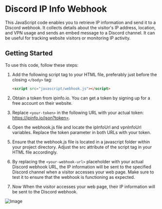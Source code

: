 # Discord IP Info Webhook

This JavaScript code enables you to retrieve IP information and send it to a Discord webhook. It collects details about the visitor's IP address, location, and VPN usage and sends an embed message to a Discord channel. It can be useful for tracking website visitors or monitoring IP activity.

## Getting Started

To use this code, follow these steps:

1. Add the following script tag to your HTML file, preferably just before the closing `</body>` tag:

   ```html
   <script src="javascript/webhook.js"></script>

2. Obtain a token from ipinfo.io. You can get a token by signing up for a free account on their website.

3. Replace `<your-token>` in the following URL with your actual token: https://ipinfo.io/json?token=<your-token>.

4. Open the webhook.js file and locate the ipInfoUrl and vpnInfoUrl variables. Replace the token parameter in both URLs with your token.

5. Ensure that the webhook.js file is located in a javascript folder within your project directory. Adjust the src attribute of the script tag in your HTML file accordingly.

6. By replacing the `<your-webhook-url>` placeholder with your actual Discord webhook URL, the IP information will be sent to the specified Discord channel when a visitor accesses your web page. Make sure to test it to ensure that the webhook is functioning as expected.

7. Now When the visitor accesses your web page, their IP information will be sent to the Discord webhook.

![Image](https://cdn.discordapp.com/attachments/1091947661944426558/1124703953884561528/image.png)

